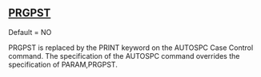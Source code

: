 ## [PRGPST](https://nexus.hexagon.com/documentationcenter/bundle/MSC_Nastran_2022.4/page/Nastran_Combined_Book/qrg/parameters/TOC.PRGPST.xhtml)

Default = NO

PRGPST is replaced by the PRINT keyword on the AUTOSPC Case Control command. The specification of the AUTOSPC command overrides the specification of PARAM,PRGPST.

